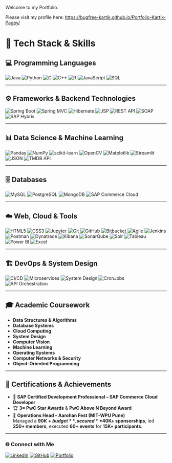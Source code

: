 Welcome to my Portfolio.


Please visit my profile here: https://bugfree-kartik.github.io/Portfolio-Kartik-Pagey/


# 🧠 Tech Stack & Skills

## 💻 Programming Languages
![Java](https://img.shields.io/badge/Java-%23ED8B00.svg?logo=openjdk&logoColor=white)
![Python](https://img.shields.io/badge/Python-3776AB.svg?logo=python&logoColor=white)
![C](https://img.shields.io/badge/C-00599C.svg?logo=c&logoColor=white)
![C++](https://img.shields.io/badge/C++-00599C.svg?logo=cplusplus&logoColor=white)
![R](https://img.shields.io/badge/R-276DC3.svg?logo=r&logoColor=white)
![JavaScript](https://img.shields.io/badge/JavaScript-F7DF1E.svg?logo=javascript&logoColor=black)
![SQL](https://img.shields.io/badge/SQL-4479A1.svg?logo=postgresql&logoColor=white)

---

## ⚙️ Frameworks & Backend Technologies
![Spring Boot](https://img.shields.io/badge/Spring%20Boot-6DB33F.svg?logo=springboot&logoColor=white)
![Spring MVC](https://img.shields.io/badge/Spring%20MVC-6DB33F.svg?logo=spring&logoColor=white)
![Hibernate](https://img.shields.io/badge/Hibernate-59666C.svg?logo=hibernate&logoColor=white)
![JSP](https://img.shields.io/badge/JSP-007396.svg?logo=java&logoColor=white)
![REST API](https://img.shields.io/badge/REST-02569B.svg?logo=api&logoColor=white)
![SOAP](https://img.shields.io/badge/SOAP-2E8B57.svg?logo=w3c&logoColor=white)
![SAP Hybris](https://img.shields.io/badge/SAP%20Hybris-0FAAFF.svg?logo=sap&logoColor=white)

---

## 📊 Data Science & Machine Learning
![Pandas](https://img.shields.io/badge/Pandas-150458.svg?logo=pandas&logoColor=white)
![NumPy](https://img.shields.io/badge/NumPy-013243.svg?logo=numpy&logoColor=white)
![scikit-learn](https://img.shields.io/badge/scikit--learn-F7931E.svg?logo=scikitlearn&logoColor=white)
![OpenCV](https://img.shields.io/badge/OpenCV-5C3EE8.svg?logo=opencv&logoColor=white)
![Matplotlib](https://img.shields.io/badge/Matplotlib-11557C.svg?logo=plotly&logoColor=white)
![Streamlit](https://img.shields.io/badge/Streamlit-FF4B4B.svg?logo=streamlit&logoColor=white)
![JSON](https://img.shields.io/badge/JSON-000000.svg?logo=json&logoColor=white)
![TMDB API](https://img.shields.io/badge/TMDB%20API-01B4E4.svg?logo=themoviedatabase&logoColor=white)

---

## 🗄️ Databases
![MySQL](https://img.shields.io/badge/MySQL-4479A1.svg?logo=mysql&logoColor=white)
![PostgreSQL](https://img.shields.io/badge/PostgreSQL-4169E1.svg?logo=postgresql&logoColor=white)
![MongoDB](https://img.shields.io/badge/MongoDB-47A248.svg?logo=mongodb&logoColor=white)
![SAP Commerce Cloud](https://img.shields.io/badge/SAP%20Commerce%20Cloud-0FAAFF.svg?logo=sap&logoColor=white)

---

## ☁️ Web, Cloud & Tools
![HTML5](https://img.shields.io/badge/HTML5-E34F26.svg?logo=html5&logoColor=white)
![CSS3](https://img.shields.io/badge/CSS3-1572B6.svg?logo=css3&logoColor=white)
![Jupyter](https://img.shields.io/badge/Jupyter-F37626.svg?logo=jupyter&logoColor=white)
![Git](https://img.shields.io/badge/Git-F05032.svg?logo=git&logoColor=white)
![GitHub](https://img.shields.io/badge/GitHub-181717.svg?logo=github&logoColor=white)
![Bitbucket](https://img.shields.io/badge/Bitbucket-0052CC.svg?logo=bitbucket&logoColor=white)
![Agile](https://img.shields.io/badge/Agile-2496ED.svg?logo=scrumalliance&logoColor=white)
![Jenkins](https://img.shields.io/badge/Jenkins-D24939.svg?logo=jenkins&logoColor=white)
![Postman](https://img.shields.io/badge/Postman-FF6C37.svg?logo=postman&logoColor=white)
![Dynatrace](https://img.shields.io/badge/Dynatrace-1496FF.svg?logo=dynatrace&logoColor=white)
![Kibana](https://img.shields.io/badge/Kibana-005571.svg?logo=kibana&logoColor=white)
![SonarQube](https://img.shields.io/badge/SonarQube-4E9BCD.svg?logo=sonarqube&logoColor=white)
![Solr](https://img.shields.io/badge/Solr-D9411E.svg?logo=apache&logoColor=white)
![Tableau](https://img.shields.io/badge/Tableau-E97627.svg?logo=tableau&logoColor=white)
![Power BI](https://img.shields.io/badge/Power%20BI-F2C811.svg?logo=powerbi&logoColor=black)
![Excel](https://img.shields.io/badge/Excel-217346.svg?logo=microsoft-excel&logoColor=white)

---

## 🏗️ DevOps & System Design
![CI/CD](https://img.shields.io/badge/CI%2FCD-0A0A0A.svg?logo=githubactions&logoColor=white)
![Microservices](https://img.shields.io/badge/Microservices-FF6F00.svg?logo=googlecloud&logoColor=white)
![System Design](https://img.shields.io/badge/System%20Design-0078D7.svg?logo=azuredevops&logoColor=white)
![CronJobs](https://img.shields.io/badge/CronJobs-FFB400.svg?logo=linux&logoColor=black)
![API Orchestration](https://img.shields.io/badge/API%20Orchestration-02569B.svg?logo=fastapi&logoColor=white)

---

## 🎓 Academic Coursework
- **Data Structures & Algorithms**
- **Database Systems**
- **Cloud Computing**
- **System Design**
- **Computer Vision**
- **Machine Learning**
- **Operating Systems**
- **Computer Networks & Security**
- **Object-Oriented Programming**

---

## 🏅 Certifications & Achievements
- 🧾 **SAP Certified Development Professional – SAP Commerce Cloud Developer**
- 🏆 **3× PwC Star Awards** & **PwC Above N Beyond Award**
- 🎯 **Operations Head – Aarohan Fest (MIT-WPU Pune)**  
  Managed a **$90K+ budget**, secured **$40K+ sponsorships**, led **250+ members**, executed **60+ events** for **15K+ participants**.

---

### 🌐 Connect with Me
[![LinkedIn](https://img.shields.io/badge/LinkedIn-Kartik%20Pagey-blue?logo=linkedin&logoColor=white)](https://www.linkedin.com/in/kartik-pagey7777777/)
[![GitHub](https://img.shields.io/badge/GitHub-bugfree--kartik-black?logo=github&logoColor=white)](https://github.com/bugfree-kartik)
[![Portfolio](https://img.shields.io/badge/Portfolio-kartik.pagey.dev-0A66C2?logo=google-chrome&logoColor=white)](https://kartik.pagey.dev)

